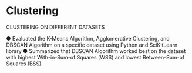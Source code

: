 # Clustering
CLUSTERING ON DIFFERENT DATASETS

● Evaluated the K-Means Algorithm, Agglomerative Clustering, and DBSCAN Algorithm on a specific dataset using Python
and SciKitLearn library
● Summarized that DBSCAN Algorithm worked best on the dataset with highest With-in-Sum-of Squares (WSS) and lowest
Between-Sum-of Squares (BSS)
